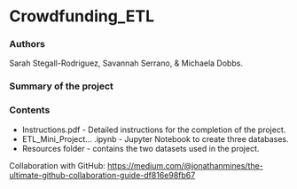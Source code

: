 # Crowdfunding_ETL

### Authors

Sarah Stegall-Rodriguez, Savannah Serrano, & Michaela Dobbs.

### Summary of the project


### Contents

* Instructions.pdf - Detailed instructions for the completion of the project.
* ETL_Mini_Project... .ipynb - Jupyter Notebook to create three databases.
* Resources folder - contains the two datasets used in the project.



Collaboration with GitHub: https://medium.com/@jonathanmines/the-ultimate-github-collaboration-guide-df816e98fb67
